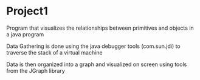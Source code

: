 Project1
========

Program that visualizes the relationships between primitives and objects in a java program

Data Gathering is done using the java debugger tools (com.sun.jdi) to traverse the stack of a virtual machine

Data is then organized into a graph and visualized on screen using tools from the JGraph library
